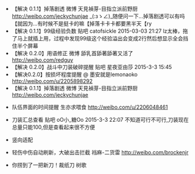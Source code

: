 ﻿+ 【解决 0.1.1】掉落剧透 微博 天見禎芽-目指立派前野厨 http://weibo.com/jeckychunjae _(:зゝ∠)_随便问一下...掉落剧透可以有吗【就因为...有时候不是挺卡的嘛【掉落卡卡卡都要黑半天【ry
+ 【解决 0.1.1】99级经验负数 贴吧 catofsickle 2015-03-03 21:27 lz太棒，拖了马上就插上用，过程中发现99级这个经验溢出会变成2行然后想显示全会挡住半个屏幕
+ 【解决 0.2.0】用语修正 微博 舔乳首舔著舔著又活了 http://weibo.com/redguy
+ 【解决 0.2.0】战斗中刀装破碎提醒 贴吧 星夜亚由莎 2015-3-3 15:45
+ 【解决0.2.0】按损坏程度提醒 @ 墨安就是lemonaoko http://weibo.com/u/2205898292
+ 【解决 0.1.1】掉落剧透 微博 天見禎芽-目指立派前野厨 http://weibo.com/jeckychunjae
- 队伍界面的时间提醒  生亦求喂食 http://weibo.com/u/2206048461
- 刀装汇总查看 贴吧 oO小_糖Oo 2015-3-3 22:07 不知道可行不可行,刀装现在总量只能100,但是查看起来很不方便
- 竖向适配
- 轻伤中伤自动刷新，大破出击拦截 裆麻-二货雷 http://weibo.com/brockenjr

- 你捞到了一把新刀！裁纸刀 树歌